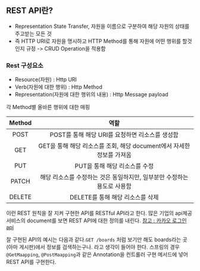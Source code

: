 ## REST API란?
- Representation State Transfer, 자원을 이름으로 구분하여 해당 자원의 상태를 주고받는 모든 것
- 즉 HTTP URI로 자원을 명시하고 HTTP Method를 통해 자원에 어떤 행위를 할것인지 규정 -> CRUD Operation을 적용함

### Rest 구성요소
 - Resource(자원) : Http URI
 - Verb(자원에 대한 행위) : Http Method
 - Representation(자원에 대한 행위의 내용) : Http Message payload

각 Method별 올바른 행위에 대한 매핑

| Method |                      역할                       |
|:------:|:---------------------------------------------:|
|  POST  |        POST를 통해 해당 URI를 요청하면 리소스를 생성함         |
|  GET   | GET을 통해 해당 리소스를 조회, 해당 document에서 자세한 정보를 가져옴 |
|  PUT   |              PUT을 통해 해당 리소스를 수정               |
| PATCH  |   해당 리소스를 수정하는 것은 동일하지만, 일부분만 수정하는 용도로 사용함    |
| DELETE |             DELETE를 통해 해당 리소스를 삭제             |

이런 REST 원칙을 잘 지켜 구현한 API를 RESTful API라고 한다. 많은 기업의 api제공 서비스의 document를 보면 REST API에 대한 정의를 내린다.
[참고 : 카카오 로그인 api](https://developers.kakao.com/docs/latest/ko/rest-api/reference)

잘 구현된 API의 예시는 다음과 같다.```GET /boards``` 처럼 보기만 해도 boards라는 곳(아마 게시판)에서 정보를 검색하는구나. 라고 생각이 들어야 한다.
스프링의 경우 ```@GetMaapping```, ```@PostMaapping```과 같은 Annotation을 컨트롤러 구현 메서드에 넣어 REST API를 구현한다.